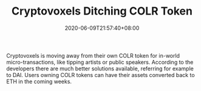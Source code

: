 ﻿---
title: "Cryptovoxels Ditching COLR Token"
date: 2020-06-09T21:57:40+08:00
lastmod: 2020-06-09T16:45:40+08:00
draft: false
authors: ["Famous"]
description: "Cryptovoxels is moving away from their own COLR token for in-world micro-transactions, like tipping artists or public speakers. According to the developers there are much better solutions available, referring for example to DAI. Users owning COLR tokens can have their assets converted back to ETH in the coming weeks."
featuredImage: "cryptovoxels-ditching-colr-token.png"
tags: ["Virtual World","Play to Earn"]
categories: ["news"]
news: ["Virtual World"]
weight: 
lightgallery: true
pinned: false
recommend: false
recommend1: false
---

Cryptovoxels is moving away from their own COLR token for in-world micro-transactions, like tipping artists or public speakers. According to the developers there are much better solutions available, referring for example to DAI. Users owning COLR tokens can have their assets converted back to ETH in the coming weeks.

<!--more-->

